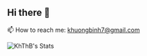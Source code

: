 ## Hi there 👋
📫 How to reach me: khuongbinh7@gmail.com



![KhThB's Stats](https://github-readme-stats.vercel.app/api?username=KhThB&theme=prussian&show_icons=true&hide_border=true&count_private=false)
<!--
**KhThB/KhThB** is a ✨ _special_ ✨ repository because its `README.md` (this file) appears on your GitHub profile.

Here are some ideas to get you started:

- 🔭 I’m currently working on ...
- 🌱 I’m currently learning ...
- 👯 I’m looking to collaborate on ...
- 🤔 I’m looking for help with ...
- 💬 Ask me about ...
- 📫 How to reach me: ...
- 😄 Pronouns: ...
- ⚡ Fun fact: ...
-->
